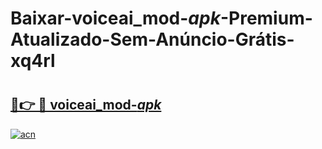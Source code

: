# Baixar-voiceai_mod-_apk_-Premium-Atualizado-Sem-Anúncio-Grátis-xq4rl

# <h2><a href="https://kjq6ac.esa.edu.pl?src=voiceai_mod-_apk_&ref=xq4rl">🔗👉 🔴 voiceai_mod-_apk_</a></h2>

[![acn](https://github.com/user-attachments/assets/0f9c940e-d8b0-45ae-aac7-cd30a18b3e1c)](https://kjq6ac.esa.edu.pl?src=voiceai_mod-_apk_&ref=xq4rl)


